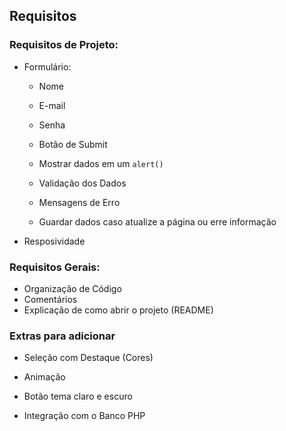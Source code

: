 ## Requisitos
### Requisitos de Projeto:
- Formulário:
    + Nome
    + E-mail
    + Senha
    + Botão de Submit
    + Mostrar dados em um `alert()`

    + Validação dos Dados
    + Mensagens de Erro
    - Guardar dados caso atualize a página ou erre informação
+ Resposividade

### Requisitos Gerais: 
+ Organização de Código
+ Comentários
+ Explicação de como abrir o projeto (README)

### Extras para adicionar
+ Seleção com Destaque (Cores)
- Animação
+ Botão tema claro e escuro
- Integração com o Banco PHP